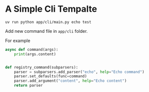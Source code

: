 A Simple Cli Tempalte
=====================

```
uv run python app/cli/main.py echo test
```

Add new command file in `app/cli` folder.

For example

```python
async def command(args):
    print(args.content)


def registry_command(subparsers):
    parser = subparsers.add_parser("echo", help="Echo command")
    parser.set_defaults(func=command)
    parser.add_argument("content", help="Echo content")
    return parser
```

